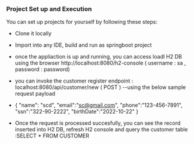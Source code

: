 ### Project Set up and Execution

You can set up projects for yourself by following these steps:

- Clone it locally 
- Import into any IDE, build and run as springboot project
- once the appliaction is up and running, you can access loadl H2 DB using the browser http://localhost:8080/h2-console ( username : sa , password : password)
- you can invoke the customer register endpoint : localhost:8080/api/customer/new ( POST ) --using the below sample request payload
-   {
    "name": "scd",
    "email":"sc@gmail.com",
    "phone":"123-456-7891",
    "ssn":"322-90-2222",
    "birthDate":"2022-10-22"
}

- Once the request is processed succesfully, you can see the record inserted into H2 DB, refresh H2 console and query the customer table  :SELECT * FROM CUSTOMER 
